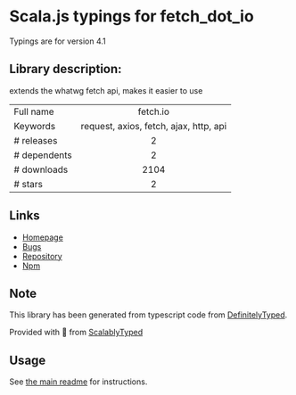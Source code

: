 
# Scala.js typings for fetch_dot_io

Typings are for version 4.1

## Library description:
extends the whatwg fetch api, makes it easier to use

|                    |                 |
| ------------------ | :-------------: |
| Full name          | fetch.io |
| Keywords           | request, axios, fetch, ajax, http, api |
| # releases         | 2 |
| # dependents       | 2 |
| # downloads        | 2104 |
| # stars            | 2 |

## Links
- [Homepage](https://github.com/haoxins/fetch.io#readme)
- [Bugs](https://github.com/haoxins/fetch.io/issues)
- [Repository](https://github.com/haoxins/fetch.io)
- [Npm](https://www.npmjs.com/package/fetch.io)
    


## Note
This library has been generated from typescript code from [DefinitelyTyped](https://definitelytyped.org).

Provided with :purple_heart: from [ScalablyTyped](https://github.com/oyvindberg/ScalablyTyped)

## Usage
See [the main readme](../../readme.md) for instructions.


